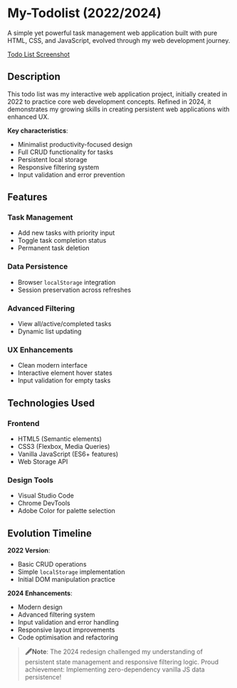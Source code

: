 # My-Todolist (2022/2024)

A simple yet powerful task management web application built with pure HTML, CSS, and JavaScript, evolved through my web development journey.

[Todo List Screenshot](/beginner/todo_list/todolist/images/todo_screenshot.png)

## Description
This todo list was my interactive web application project, initially created in 2022 to practice core web development concepts. Refined in 2024, it demonstrates my growing skills in creating persistent web applications with enhanced UX.

**Key characteristics**:
- Minimalist productivity-focused design
- Full CRUD functionality for tasks
- Persistent local storage
- Responsive filtering system
- Input validation and error prevention

## Features
### Task Management
- Add new tasks with priority input
- Toggle task completion status
- Permanent task deletion

### Data Persistence
- Browser `localStorage` integration
- Session preservation across refreshes

### Advanced Filtering
- View all/active/completed tasks
- Dynamic list updating

### UX Enhancements
- Clean modern interface
- Interactive element hover states
- Input validation for empty tasks

## Technologies Used
### Frontend
- HTML5 (Semantic elements)
- CSS3 (Flexbox, Media Queries)
- Vanilla JavaScript (ES6+ features)
- Web Storage API

### Design Tools
- Visual Studio Code
- Chrome DevTools
- Adobe Color for palette selection

## Evolution Timeline
**2022 Version**:
- Basic CRUD operations
- Simple `localStorage` implementation
- Initial DOM manipulation practice

**2024 Enhancements**:
- Modern design
- Advanced filtering system
- Input validation and error handling
- Responsive layout improvements
- Code optimisation and refactoring

> **🖋️Note**: The 2024 redesign challenged my understanding of persistent state management and responsive filtering logic. Proud achievement: Implementing zero-dependency vanilla JS data persistence!
